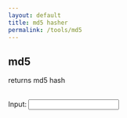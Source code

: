 ```yaml
---
layout: default
title: md5 hasher
permalink: /tools/md5
---
```


<script src="https://cdnjs.cloudflare.com/ajax/libs/crypto-js/4.1.1/crypto-js.min.js"></script>
<script type="text/javascript" src="/scripts/md5.js"></script>

## md5

<p>returns md5 hash</p>
<br>
<label for="inputField">Input:</label>
<input type="text" id="inputField" onkeyup="md5()" onkeydown="md5()" onchange="md5()">
<br>
<span id="output"></span>
